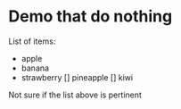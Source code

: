 # Demo that do nothing

List of items:
- apple
- banana
- strawberry
[] pineapple
[] kiwi

Not sure if the list above is pertinent
